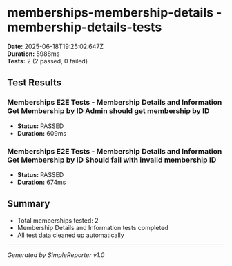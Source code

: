 # memberships-membership-details - membership-details-tests

**Date:** 2025-06-18T19:25:02.647Z  
**Duration:** 5988ms  
**Tests:** 2 (2 passed, 0 failed)

## Test Results


### Memberships E2E Tests - Membership Details and Information Get Membership by ID Admin should get membership by ID
- **Status:** PASSED
- **Duration:** 609ms



### Memberships E2E Tests - Membership Details and Information Get Membership by ID Should fail with invalid membership ID
- **Status:** PASSED
- **Duration:** 674ms



## Summary

- Total memberships tested: 2
- Membership Details and Information tests completed
- All test data cleaned up automatically

---
*Generated by SimpleReporter v1.0*
